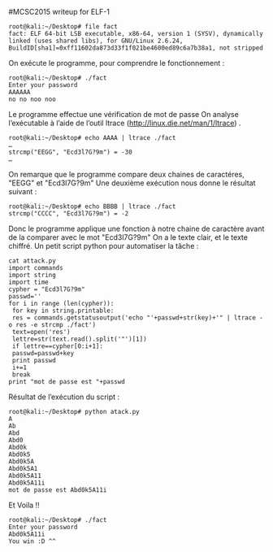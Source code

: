 #MCSC2015 writeup for ELF-1<br>

```
root@kali:~/Desktop# file fact
fact: ELF 64-bit LSB executable, x86-64, version 1 (SYSV), dynamically linked (uses shared libs), for GNU/Linux 2.6.24,
BuildID[sha1]=0xff11602da873d33f1f021be4600ed89c6a7b38a1, not stripped
```

On exécute le programme, pour comprendre le fonctionnement :
```
root@kali:~/Desktop# ./fact
Enter your password
AAAAAA
no no noo noo
```

Le programme effectue une vérification de mot de passe
On analyse l’exécutable à l’aide de l’outil ltrace (http://linux.die.net/man/1/ltrace) .
```
root@kali:~/Desktop# echo AAAA | ltrace ./fact
…
strcmp("EEGG", "Ecd3l7G?9m") = -30
…
```

On remarque que le programme compare deux chaines de caractéres, "EEGG" et "Ecd3l7G?9m"
Une deuxième exécution nous donne le résultat suivant :
```
root@kali:~/Desktop# echo BBBB | ltrace ./fact
strcmp("CCCC", "Ecd3l7G?9m") = -2
```

Donc le programme applique une fonction à notre chaine de caractère avant de la comparer avec le mot "Ecd3l7G?9m"
On a le texte clair, et le texte chiffré. 
Un petit script python pour automatiser la tâche :

```
cat attack.py
import commands
import string
import time
cypher = "Ecd3l7G?9m"
passwd=''
for i in range (len(cypher)):
 for key in string.printable:
 res = commands.getstatusoutput('echo "'+passwd+str(key)+'" | ltrace -o res -e strcmp ./fact')
 text=open('res')
 lettre=str(text.read().split('"')[1])
 if lettre==cypher[0:i+1]:
 passwd=passwd+key
 print passwd
 i+=1
 break
print "mot de passe est "+passwd
```

Résultat de l’exécution du script :
```
root@kali:~/Desktop# python atack.py
A
Ab
Abd
Abd0
Abd0k
Abd0k5
Abd0k5A
Abd0k5A1
Abd0k5A11
Abd0k5A11i
mot de passe est Abd0k5A11i
```
Et Voila !!
```
root@kali:~/Desktop# ./fact
Enter your password
Abd0k5A11i
You win :D ^^
```
